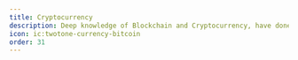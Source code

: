 ```yaml
---
title: Cryptocurrency
description: Deep knowledge of Blockchain and Cryptocurrency, have done speaking engagements and passed the ConsenSys Blockchain Developer Academy in 2018.
icon: ic:twotone-currency-bitcoin
order: 31
---
```

